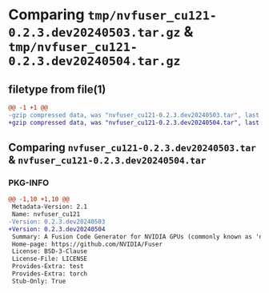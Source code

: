 # Comparing `tmp/nvfuser_cu121-0.2.3.dev20240503.tar.gz` & `tmp/nvfuser_cu121-0.2.3.dev20240504.tar.gz`

## filetype from file(1)

```diff
@@ -1 +1 @@
-gzip compressed data, was "nvfuser_cu121-0.2.3.dev20240503.tar", last modified: Mon Apr  5 07:00:00 1993, max compression
+gzip compressed data, was "nvfuser_cu121-0.2.3.dev20240504.tar", last modified: Mon Apr  5 07:00:00 1993, max compression
```

## Comparing `nvfuser_cu121-0.2.3.dev20240503.tar` & `nvfuser_cu121-0.2.3.dev20240504.tar`

### PKG-INFO

```diff
@@ -1,10 +1,10 @@
 Metadata-Version: 2.1
 Name: nvfuser_cu121
-Version: 0.2.3.dev20240503
+Version: 0.2.3.dev20240504
 Summary: A Fusion Code Generator for NVIDIA GPUs (commonly known as 'nvFuser')
 Home-page: https://github.com/NVIDIA/Fuser
 License: BSD-3-Clause
 License-File: LICENSE
 Provides-Extra: test
 Provides-Extra: torch
 Stub-Only: True
```

